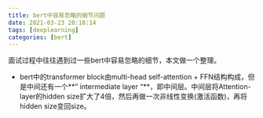 ```yaml
---
title: bert中容易忽略的细节问题
date: 2021-03-23 20:18:14
tags: [deeplearning]
categories: [bert]
---
```


面试过程中往往遇到过一些bert中容易忽略的细节，本文做一个整理。

<!--more-->

- bert中的transformer block由multi-head self-attention + FFN结构构成，但是中间还有一个**” intermediate layer “**，即中间层。中间层将Attention-layer的hidden size扩大了4倍，然后再做一次非线性变换(激活函数)，再将hidden size变回size。







